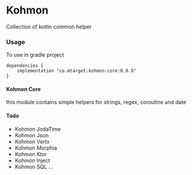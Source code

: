 # Kohmon

Collection of kotlin common helper


### Usage

To use in gradle project
    
    dependencies {
        implementation "co.mtarget:kohmon-core:0.0.9"
    }
    

#### Kohmon Core

this module contains simple helpers for strings, regex, coroutine and date

#### Todo

- Kohmon JodaTime
- Kohmon Json
- Kohmon Vertx
- Kohmon Morphia
- Kohmon Ktor
- Kohmon Inject
- Kohmon SQL
...
